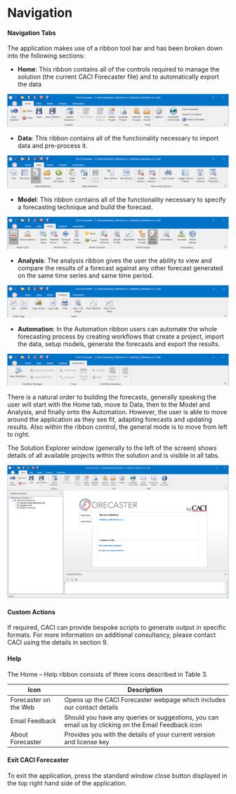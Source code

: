 # Navigation


#### Navigation Tabs
The application makes use of a ribbon tool bar and has been broken down into the following sections:




* **Home**:  This ribbon contains all of the controls required to manage the solution (the current CACI Forecaster file) and to automatically export the data

![Home Tab](imgs/HomeTab.png)



* **Data**:  This ribbon contains all of the functionality necessary to import data and pre-process it.

![Data Tab](imgs/DataTab.png)



* **Model**:  This ribbon contains all of the functionality necessary to specify a forecasting technique and build the forecast.

![Model Tab](imgs/ModelTab.png)




* **Analysis**:  The analysis ribbon gives the user the ability to view and compare the results of a forecast against any other forecast generated on the same time series and same time period.

![Analysis Tab](imgs/AnalysisTab.png)



* **Automation**: In the Automation ribbon users can automate the whole forecasting process by creating workflows that create a project, import the data, setup models, generate the forecasts and export the results.

![Automation Tab](imgs/AutomationTab.png)



There is a natural order to building the forecasts, generally speaking the user will start with the Home tab, move to Data, then to the Model and Analysis, and finally onto the Automation.  However, the user is able to move around the application as they see fit, adapting forecasts and updating results.  Also within the ribbon control, the general mode is to move from left to right.

The Solution Explorer window (generally to the left of the screen) shows details of all available projects within the solution and is visible in all tabs.

![Forecaster](imgs/ForecasterMainScreen.png)



#### Custom Actions
If required, CACI can provide bespoke scripts to generate output in specific formats.  For more information on additional consultancy, please contact CACI using the details in section 9.

#### Help
The Home – Help ribbon consists of three icons described in Table 3.

| Icon                  | Description                                                                                         |
|-----------------------|-----------------------------------------------------------------------------------------------------|
| Forecaster on the Web | Opens up the CACI Forecaster webpage which includes our contact details                             |
| Email Feedback        | Should you have any queries or suggestions, you can email us by clicking on the Email Feedback icon |
| About Forecaster      | Provides you with the details of your current version and license key                               |




#### Exit CACI Forecaster
To exit the application, press the standard window close button displayed in the top right hand side of the application.
